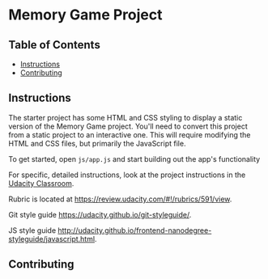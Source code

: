 # Memory Game Project

## Table of Contents

* [Instructions](#instructions)
* [Contributing](#contributing)

## Instructions

The starter project has some HTML and CSS styling to display a static version of the Memory Game project. You'll need to convert this project from a static project to an interactive one. This will require modifying the HTML and CSS files, but primarily the JavaScript file.

To get started, open `js/app.js` and start building out the app's functionality

For specific, detailed instructions, look at the project instructions in the [Udacity Classroom](https://classroom.udacity.com/me).

Rubric is located at https://review.udacity.com/#!/rubrics/591/view.

Git style guide https://udacity.github.io/git-styleguide/.

JS style guide http://udacity.github.io/frontend-nanodegree-styleguide/javascript.html.

## Contributing

